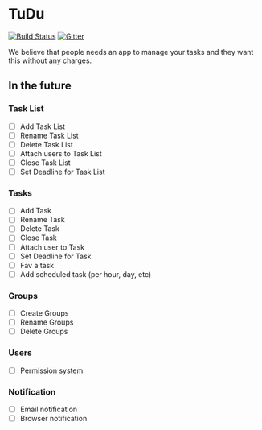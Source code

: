 TuDu
====

[![Build Status](https://travis-ci.org/nerijunior/TuDu.svg)](https://travis-ci.org/nerijunior/TuDu)
[![Gitter](https://badges.gitter.im/Join%20Chat.svg)](https://gitter.im/nerijunior/TuDu?utm_source=badge&utm_medium=badge&utm_campaign=pr-badge&utm_content=badge)

We believe that people needs an app to manage your tasks and they want this without any charges.

## In the future

### Task List
- [ ] Add Task List
- [ ] Rename Task List
- [ ] Delete Task List
- [ ] Attach users to Task List
- [ ] Close Task List
- [ ] Set Deadline for Task List

### Tasks
- [ ] Add Task
- [ ] Rename Task
- [ ] Delete Task
- [ ] Close Task
- [ ] Attach user to Task
- [ ] Set Deadline for Task
- [ ] Fav a task
- [ ] Add scheduled task (per hour, day, etc)

### Groups
- [ ] Create Groups
- [ ] Rename Groups
- [ ] Delete Groups

### Users
- [ ] Permission system

### Notification
- [ ] Email notification
- [ ] Browser notification
